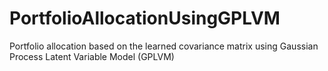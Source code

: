 # PortfolioAllocationUsingGPLVM
Portfolio allocation based on the learned covariance matrix using Gaussian Process Latent Variable Model (GPLVM)
